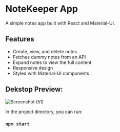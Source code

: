 # NoteKeeper App

A simple notes app built with React and Material-UI.


## Features

- Create, view, and delete notes
- Fetches dummy notes from an API
- Expand notes to view the full content
- Responsive design
- Styled with Material-UI components

## Dekstop Preview:

![Screenshot (51)](https://github.com/Sarthak32/Notekeeper/assets/92269596/d5c8b9f9-65ed-4fba-8e73-bd5f0b070a87)



In the project directory, you can run:

### `npm start`



